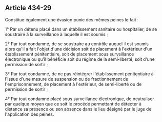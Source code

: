 Article 434-29
----
Constitue également une évasion punie des mêmes peines le fait :

1° Par un détenu placé dans un établissement sanitaire ou hospitalier, de se
soustraire à la surveillance à laquelle il est soumis ;

2° Par tout condamné, de se soustraire au contrôle auquel il est soumis alors
qu'il a fait l'objet d'une décision soit de placement à l'extérieur d'un
établissement pénitentiaire, soit de placement sous surveillance électronique ou
qu'il bénéficie soit du régime de la semi-liberté, soit d'une permission de
sortir ;

3° Par tout condamné, de ne pas réintégrer l'établissement pénitentiaire à
l'issue d'une mesure de suspension ou de fractionnement de l'emprisonnement, de
placement à l'extérieur, de semi-liberté ou de permission de sortir ;

4° Par tout condamné placé sous surveillance électronique, de neutraliser par
quelque moyen que ce soit le procédé permettant de détecter à distance sa
présence ou son absence dans le lieu désigné par le juge de l'application des
peines.
